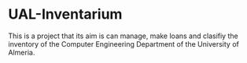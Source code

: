 # UAL-Inventarium
This is a project that its aim is can manage, make loans and clasifiy the inventory of the Computer Engineering Department of the University of Almeria. 
